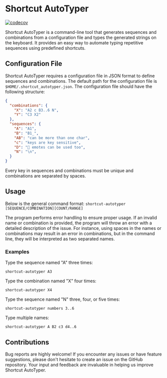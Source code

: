 # Shortcut AutoTyper

[![codecov](https://codecov.io/gh/Fanteria/shortcut-autotyper/graph/badge.svg?token=1KI46G2Y0I)](https://codecov.io/gh/Fanteria/shortcut-autotyper)

Shortcut AutoTyper is a command-line tool that generates sequences and combinations from a configuration file and types the generated strings on the keyboard. It provides an easy way to automate typing repetitive sequences using predefined shortcuts.

## Configuration File

Shortcut AutoTyper requires a configuration file in JSON format to define sequences and combinations. The default path for the configuration file is `$HOME/.shortcut_autotyper.json`. The configuration file should have the following structure:

``` json
{
  "combinations": {
    "X": "A2 c B3..6 N",
    "Y": "C3 X2"
  },
  "sequences": {
    "A": "A1",
    "B": "B1_",
    "AB": "can be more than one char",
    "c": "keys are key sensitive",
    "D": "🐧 emotes can be used too",
    "N": "\n",
  }
}
```

Every key in sequences and combinations must be unique and combinations are separated by spaces.

## Usage

Below is the general command format:
`shortcut-autotyper [SEQUENCE/COMBINATION][COUNT/RANGE]`

The program performs error handling to ensure proper usage. If an invalid name or combination is provided, the program will throw an error with a detailed description of the issue. For instance, using spaces in the names or combinations may result in an error in combinations, but in the command line, they will be interpreted as two separated names.

### Examples
Type the sequence named "A" three times:
```
shortcut-autotyper A3
```
Type the combination named "X" four times:
```
shortcut-autotyper X4
```
Type the sequence named "N" three, four, or five times:
```
shortcut-autotyper numbers 3..6
```
Type multiple names:
```
shortcut-autotyper A B2 c3 d4..6
```

## Contributions
Bug reports are highly welcome! If you encounter any issues or have feature suggestions, please don't hesitate to create an issue on the GitHub repository. Your input and feedback are invaluable in helping us improve Shortcut AutoTyper.
